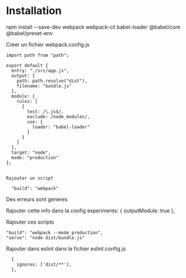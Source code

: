 # Installation
  npm install --save-dev webpack webpack-cli babel-loader @babel/core @babel/preset-env


  Creer un fichier webpack.config.js

    import path from "path";

    export default {
      entry: "./src/app.js",
      output: {
        path: path.resolve("dist"),
        filename: "bundle.js"
      },
      module: {
        rules: [
          {
            test: /\.js$/,
            exclude: /node_modules/,
            use: {
              loader: "babel-loader"
            }
          }
        ]
      },
      target: "node",
      mode: "production"
    };


    Rajouter un script

      "build": "webpack"

  Des erreurs sont generes

  Rajouter cette info dans la config
    experiments: {
      outputModule: true
    },

  Rajouter ces scripts

    "build": "webpack --mode production",
    "serve": "node dist/bundle.js"


  Rajouter dans eslint
  dans le fichier eslint.config.js

      {
        ignores: ['dist/**'],
      },
